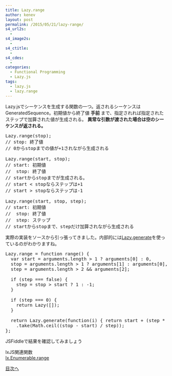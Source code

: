 ```yaml
---
title: Lazy.range
author: kenev
layout: post
permalink: /2015/05/21/lazy-range/
s4_url2s:
  - 
s4_image2s:
  - 
s4_ctitle:
  - 
s4_cdes:
  - 
categories:
  - Functional Programming
  - Lazy.js
tags:
  - lazy.js
  - lazy.range
---
```

Lazy.jsでシーケンスを生成する関数の一つ。返されるシーケンスはGeneratedSequence。初期値から終了値 **手前** まで、指定されれば指定されたステップで加算された値が生成される。 **異常な引数が渡された場合は空のシーケンスが返される。**

<pre class="lang:js decode:true ">Lazy.range(stop);
// stop: 終了値
// 0からstopまでの値が+1されながら生成される

Lazy.range(start, stop);
// start: 初期値
//  stop: 終了値
// startからstopまでが生成される。
// start &lt; stopならステップは+1
// start &gt; stopならステップは-1

Lazy.range(start, stop, step);
// start: 初期値
//  stop: 終了値
//  step: ステップ
// startからstopまで、stepだけ加算されながら生成される</pre>

実際の実装をソースから引っ張ってきました。内部的には[Lazy.generate][1]を使っているのがわかりますね。

<pre class="lang:js decode:true ">Lazy.range = function range() {
  var start = arguments.length &gt; 1 ? arguments[0] : 0,
  stop = arguments.length &gt; 1 ? arguments[1] : arguments[0],
  step = arguments.length &gt; 2 && arguments[2];

  if (step === false) {
    step = stop &gt; start ? 1 : -1;
  }

  if (step === 0) {
    return Lazy([]);
  }

  return Lazy.generate(function(i) { return start + (step * i); })
    .take(Math.ceil((stop - start) / step));
};
</pre>

JSFiddleで結果を確認してみましょう  


IxJS関連関数  
[Ix.Enumerable.range][2]

[目次へ][3]

 [1]: http://kenev.net/2015/05/20/lazy-generate/
 [2]: http://kenev.net/2015/05/21/ix-enumerable-range/
 [3]: http://kenev.net/2015/05/20/lazy-js-%e5%ae%9f%e8%b7%b5%e3%80%80%e7%9b%ae%e6%ac%a1/